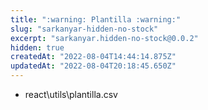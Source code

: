 ```yaml
---
title: ":warning: Plantilla :warning:"
slug: "sarkanyar-hidden-no-stock"
excerpt: "sarkanyar.hidden-no-stock@0.0.2"
hidden: true
createdAt: "2022-08-04T14:44:14.875Z"
updatedAt: "2022-08-04T20:18:45.650Z"
---
```

- react\utils\plantilla.csv